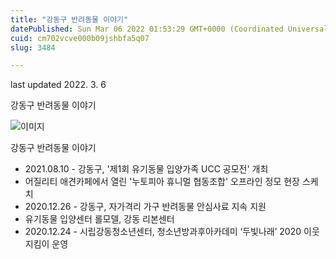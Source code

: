 ```yaml
---
title: "강동구 반려동물 이야기"
datePublished: Sun Mar 06 2022 01:53:29 GMT+0000 (Coordinated Universal Time)
cuid: cm702vcve000b09jshbfa5q07
slug: 3484

---
```



last updated 2022. 3. 6

강동구 반려동물 이야기

![이미지](https://cdn.hashnode.com/res/hashnode/image/upload/v1739253907122/71a2f5ec-9945-440e-9b1c-7c22b698356a.jpeg)

강동구 반려동물 이야기

- 2021.08.10 - 강동구, '제1회 유기동물 입양가족 UCC 공모전' 개최
- 어질리티 애견카페에서 열린 '누토피아 휴니멀 협동조합' 오프라인 정모 현장 스케치
- 2020.12.26 - 강동구, 자가격리 가구 반려동물 안심사료 지속 지원
- 유기동물 입양센터 롤모델, 강동 리본센터
- 2020.12.24 - 시립강동청소년센터, 청소년방과후아카데미 ‘두빛나래’ 2020 이웃 지킴이 운영